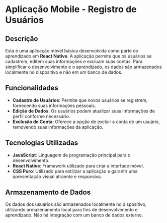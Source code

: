 # Aplicação Mobile - Registro de Usuários

## Descrição

Esta é uma aplicação móvel básica desenvolvida como parte do aprendizado em **React Native**. A aplicação permite que os usuários se cadastrem, editem suas informações e excluam suas contas. Para simplificar o desenvolvimento e o aprendizado, os dados são armazenados localmente no dispositivo e não em um banco de dados.

## Funcionalidades

- **Cadastro de Usuários**: Permite que novos usuários se registrem, fornecendo suas informações pessoais.
- **Edição de Dados**: Os usuários podem atualizar suas informações de perfil conforme necessário.
- **Exclusão de Conta**: Oferece a opção de excluir a conta de um usuário, removendo suas informações da aplicação.

## Tecnologias Utilizadas

- **JavaScript**: Linguagem de programação principal para o desenvolvimento.
- **React Native**: Framework utilizado para criar a interface móvel.
- **CSS Puro**: Utilizado para estilizar a aplicação e garantir uma apresentação visual atraente e responsiva.

## Armazenamento de Dados

Os dados dos usuários são armazenados localmente no dispositivo, utilizando armazenamento local para fins de desenvolvimento e aprendizado. Não há integração com um banco de dados externo.

